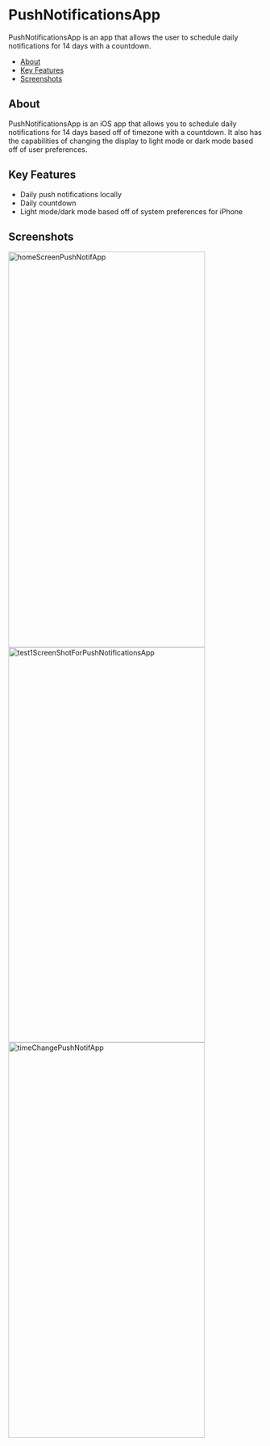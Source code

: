 # PushNotificationsApp

PushNotificationsApp is an app that allows the user to schedule daily notifications for 14 days with a countdown.

- [About](#about)
- [Key Features](#key-features)
- [Screenshots](#screenshots)

## About

PushNotificationsApp is an iOS app that allows you to schedule daily notifications for 14 days based off of timezone with a countdown. It also has the capabilities of changing the display to light mode or dark mode based off of user preferences.

## Key Features

- Daily push notifications locally
- Daily countdown
- Light mode/dark mode based off of system preferences for iPhone

## Screenshots
<img width="390" height="783" alt="homeScreenPushNotifApp" src="https://github.com/user-attachments/assets/1ddc56ef-e51a-4729-9ff0-6569edb58330" />

<img width="390" height="782" alt="test1ScreenShotForPushNotificationsApp" src="https://github.com/user-attachments/assets/10bf107e-bc63-4a46-9edd-6198265bb1be" />

<img width="389" height="783" alt="timeChangePushNotifApp" src="https://github.com/user-attachments/assets/3c80e347-2d4f-4e7d-988d-48453cc4dbb8" />








